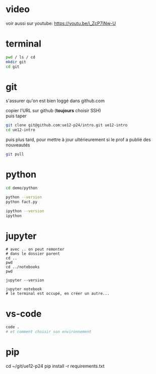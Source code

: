 # video

voir aussi sur youtube: <https://youtu.be/i_ZcP7iNw-U>

# terminal

```bash
pwd / ls / cd
mkdir git
cd git
```

# git

s'assurer qu'on est bien loggé dans github.com

copier l'URL sur github (**toujours** choisir SSH)  
puis taper

```bash
git clone git@github.com:ue12-p24/intro.git ue12-intro
cd ue12-intro
```

puis plus tard, pour mettre à jour ultérieurement si le prof a publié des nouveautés

```bash
git pull
```

# python

```bash
cd demo/python

python --version
python fact.py

ipython --version
ipython
```

# jupyter

```
# avec .. on peut remonter 
# dans le dossier parent
cd ..
pwd
cd ../notebooks
pwd

jupyter --version

jupyter notebook
# le terminal est occupé, en créer un autre...
```

# vs-code

```bash
code .
# et comment choisir son environnement
```

# pip

cd ~/git/ue12-p24
pip install -r requirements.txt
